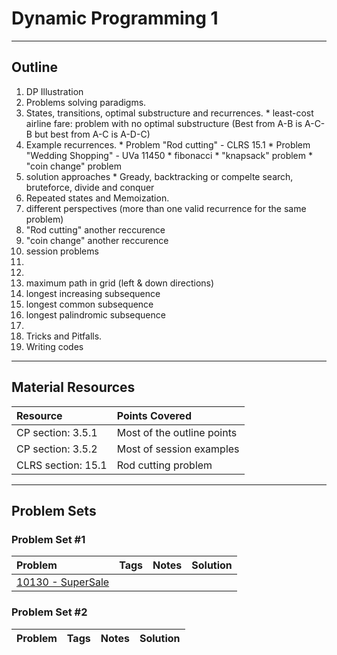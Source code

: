 # Dynamic Programming 1
---
## Outline
1. DP Illustration
  1. Problems solving paradigms.
  2. States, transitions, optimal substructure and recurrences.
    * least-cost airline fare: problem with no optimal substructure (Best from A-B is A-C-B but best from A-C is A-D-C)
  3. Example recurrences.
    * Problem "Rod cutting" - CLRS 15.1
    * Problem "Wedding Shopping" - UVa 11450
    * fibonacci
    * "knapsack" problem
    * "coin change" problem
  4. solution approaches
    * Gready, backtracking or compelte search, bruteforce, divide and conquer
  5. Repeated states and Memoization.
2. different perspectives (more than one valid recurrence for the same problem)
  1. "Rod cutting" another reccurence
  2. "coin change" another reccurence
3. session problems
  1. 
  2. 
  3. maximum path in grid (left & down directions)
  4. longest increasing subsequence
  5. longest common subsequence
  6. longest palindromic subsequence
  7. 
4. Tricks and Pitfalls.
5. Writing codes		
---
## Material Resources
| Resource                  | Points Covered                  |
|:------------------------- |:--------------------------------|
|CP section: 3.5.1          | Most of the outline points      |
|CP section: 3.5.2          | Most of session examples        |
|CLRS section: 15.1         | Rod cutting problem             |

---
## Problem Sets
### Problem Set #1

| Problem        | Tags          | Notes  | Solution |
|:------------- |:-------------|:-----|:--------|
| [10130 - SuperSale](http://codeforces.com/problemset/problem/236/A)      |     |     |  |

### Problem Set #2

| Problem        | Tags          | Notes  | Solution |
|:------------- |:-------------|:-----|:--------|
